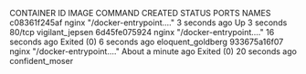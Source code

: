 CONTAINER ID   IMAGE     COMMAND                  CREATED              STATUS                      PORTS     NAMES
c08361f245af   nginx     "/docker-entrypoint.…"   3 seconds ago        Up 3 seconds                80/tcp    vigilant_jepsen
6d45fe075924   nginx     "/docker-entrypoint.…"   16 seconds ago       Exited (0) 6 seconds ago              eloquent_goldberg
933675a16f07   nginx     "/docker-entrypoint.…"   About a minute ago   Exited (0) 20 seconds ago             confident_moser
